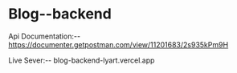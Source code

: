 # Blog--backend

Api Documentation:-- https://documenter.getpostman.com/view/11201683/2s935kPm9H

Live Sever:-- blog-backend-lyart.vercel.app
